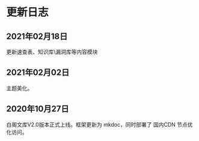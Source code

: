 # 更新日志



## 2021年02月18日

更新速查表、知识库\漏洞库等内容模块

## 2021年02月02日

主题美化。

## 2020年10月27日

白阁文库V2.0版本正式上线。框架更新为 mkdoc，同时部署了 国内CDN 节点优化访问。
